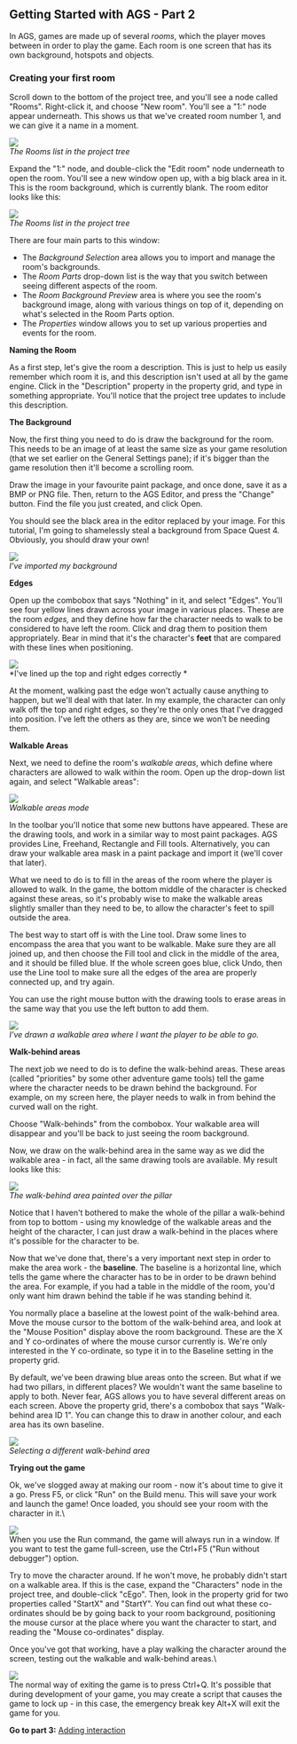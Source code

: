 **Getting Started with AGS - Part 2**
-------------------------------------

In AGS, games are made up of several *rooms*, which the player moves
between in order to play the game. Each room is one screen that has its
own background, hotspots and objects.

### Creating your first room

Scroll down to the bottom of the project tree, and you'll see a node
called "Rooms". Right-click it, and choose "New room". You'll see a "1:"
node appear underneath. This shows us that we've created room number 1,
and we can give it a name in a moment.

![](images/intro2_1.jpg)\
*The Rooms list in the project tree*

Expand the "1:" node, and double-click the "Edit room" node underneath
to open the room. You'll see a new window open up, with a big black area
in it. This is the room background, which is currently blank. The room
editor looks like this:

![](images/intro2_2.jpg)\
*The Rooms list in the project tree*

There are four main parts to this window:

-   The *Background Selection* area allows you to import and manage the
    room's backgrounds.
-   The *Room Parts* drop-down list is the way that you switch between
    seeing different aspects of the room.
-   The *Room Background Preview* area is where you see the room's
    background image, along with various things on top of it, depending
    on what's selected in the Room Parts option.
-   The *Properties* window allows you to set up various properties and
    events for the room.

**Naming the Room**

As a first step, let's give the room a description. This is just to help
us easily remember which room it is, and this description isn't used at
all by the game engine. Click in the "Description" property in the
property grid, and type in something appropriate. You'll notice that the
project tree updates to include this description.

**The Background**

Now, the first thing you need to do is draw the background for the room.
This needs to be an image of at least the same size as your game
resolution (that we set earlier on the General Settings pane); if it's
bigger than the game resolution then it'll become a scrolling room.

Draw the image in your favourite paint package, and once done, save it
as a BMP or PNG file. Then, return to the AGS Editor, and press the
"Change" button. Find the file you just created, and click Open.

You should see the black area in the editor replaced by your image. For
this tutorial, I'm going to shamelessly steal a background from Space
Quest 4. Obviously, you should draw your own!

![](images/intro2_3.jpg)\
*I've imported my background*

**Edges**

Open up the combobox that says "Nothing" in it, and select "Edges".
You'll see four yellow lines drawn across your image in various places.
These are the room *edges,* and they define how far the character needs
to walk to be considered to have left the room. Click and drag them to
position them appropriately. Bear in mind that it's the character's
**feet** that are compared with these lines when positioning.

![](images/intro2_4.jpg)\
*I've lined up the top and right edges correctly *

At the moment, walking past the edge won't actually cause anything to
happen, but we'll deal with that later. In my example, the character can
only walk off the top and right edges, so they're the only ones that
I've dragged into position. I've left the others as they are, since we
won't be needing them.

**Walkable Areas**

Next, we need to define the room's *walkable areas*, which define where
characters are allowed to walk within the room. Open up the drop-down
list again, and select "Walkable areas":

![](images/intro2_5.jpg)\
*Walkable areas mode*

In the toolbar you'll notice that some new buttons have appeared. These
are the drawing tools, and work in a similar way to most paint packages.
AGS provides Line, Freehand, Rectangle and Fill tools. Alternatively,
you can draw your walkable area mask in a paint package and import it
(we'll cover that later).

What we need to do is to fill in the areas of the room where the player
is allowed to walk. In the game, the bottom middle of the character is
checked against these areas, so it's probably wise to make the walkable
areas slightly smaller than they need to be, to allow the character's
feet to spill outside the area.

The best way to start off is with the Line tool. Draw some lines to
encompass the area that you want to be walkable. Make sure they are all
joined up, and then choose the Fill tool and click in the middle of the
area, and it should be filled blue. If the whole screen goes blue, click
Undo, then use the Line tool to make sure all the edges of the area are
properly connected up, and try again.

You can use the right mouse button with the drawing tools to erase areas
in the same way that you use the left button to add them.

![](images/intro2_6.jpg)\
*I've drawn a walkable area where I want the player to be able to go.*

**Walk-behind areas**

The next job we need to do is to define the walk-behind areas. These
areas (called "priorities" by some other adventure game tools) tell the
game where the character needs to be drawn behind the background. For
example, on my screen here, the player needs to walk in from behind the
curved wall on the right.

Choose "Walk-behinds" from the combobox. Your walkable area will
disappear and you'll be back to just seeing the room background.

Now, we draw on the walk-behind area in the same way as we did the
walkable area - in fact, all the same drawing tools are available. My
result looks like this:

![](images/intro2_7.jpg)\
*The walk-behind area painted over the pillar*

Notice that I haven't bothered to make the whole of the pillar a
walk-behind from top to bottom - using my knowledge of the walkable
areas and the height of the character, I can just draw a walk-behind in
the places where it's possible for the character to be.

Now that we've done that, there's a very important next step in order to
make the area work - the **baseline**. The baseline is a horizontal
line, which tells the game where the character has to be in order to be
drawn behind the area. For example, if you had a table in the middle of
the room, you'd only want him drawn behind the table if he was standing
behind it.

You normally place a baseline at the lowest point of the walk-behind
area. Move the mouse cursor to the bottom of the walk-behind area, and
look at the "Mouse Position" display above the room background. These
are the X and Y co-ordinates of where the mouse cursor currently is.
We're only interested in the Y co-ordinate, so type it in to the
Baseline setting in the property grid.

By default, we've been drawing blue areas onto the screen. But what if
we had two pillars, in different places? We wouldn't want the same
baseline to apply to both. Never fear, AGS allows you to have several
different areas on each screen. Above the property grid, there's a
combobox that says "Walk-behind area ID 1". You can change this to draw
in another colour, and each area has its own baseline.

![](images/intro2_8.jpg)\
*Selecting a different walk-behind area*

**Trying out the game**

Ok, we've slogged away at making our room - now it's about time to give
it a go. Press F5, or click "Run" on the Build menu. This will save your
work and launch the game! Once loaded, you should see your room with the
character in it.\

![](images/icon_info.gif)\
When you use the Run command, the game will always run in a window. If you want to test the game full-screen, use the Ctrl+F5 ("Run without debugger") option.

Try to move the character around. If he won't move, he probably didn't
start on a walkable area. If this is the case, expand the "Characters"
node in the project tree, and double-click "cEgo". Then, look in the
property grid for two properties called "StartX" and "StartY". You can
find out what these co-ordinates should be by going back to your room
background, positioning the mouse cursor at the place where you want the
character to start, and reading the "Mouse co-ordinates" display.

Once you've got that working, have a play walking the character around
the screen, testing out the walkable and walk-behind areas.\

![](images/icon_info.gif)\
The normal way of exiting the game is to press Ctrl+Q. It's possible that during development of your game, you may create a script that causes the game to lock up - in this case, the emergency break key Alt+X will exit the game for you.

**Go to part 3:** [Adding interaction](acintro3)

